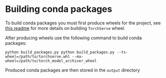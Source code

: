 # Building conda packages

To build conda packages you must first produce wheels for the project, see [this readme](../pip/README.md) for more details on building `TorchServe` wheel.

After producing wheels use the following command to build conda packages:

```
python build_packages.py python build_packages.py --ts-wheel=/path/to/torchserve.whl --ma-wheel=/path/to/torch_model_archiver_wheel
```

Produced conda packages are then stored in the `output` directory
